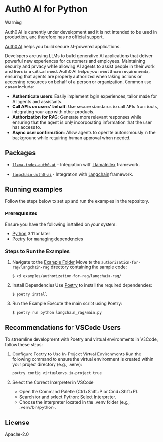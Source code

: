 # Auth0 AI for Python

> [!WARNING]
> Auth0 AI is currently under development and it is not intended to be used in production, and therefore has no official support.

[Auth0 AI](https://www.auth0.ai/) helps you build secure AI-powered
applications.

Developers are using LLMs to build generative AI applications that deliver
powerful new experiences for customers and employees. Maintaining security and
privacy while allowing AI agents to assist people in their work and lives is a
critical need. Auth0 AI helps you meet these requirements, ensuring that agents
are properly authorized when taking actions or accessing resources on behalf of
a person or organization. Common use cases include:

- **Authenticate users**: Easily implement login experiences, tailor made for
  AI agents and assistants.
- **Call APIs on users' behalf**: Use secure standards to call APIs from tools,
  integrating your app with other products.
- **Authorization for RAG**: Generate more relevant responses while ensuring
  that the agent is only incorporating information that the user has access to.
- **Async user confirmation**: Allow agents to operate autonomously in the
  background while requiring human approval when needed.

## Packages

- [`llama-index-auth0-ai`](./packages/llama-index-auth0-ai/) -
  Integration with [LlamaIndex](https://docs.llamaindex.ai/en/stable/) framework.

- [`langchain-auth0-ai`](./packages/langchain-auth0-ai/) -
  Integration with [Langchain](https://python.langchain.com/docs/tutorials/) framework.

## Running examples

Follow the steps below to set up and run the examples in the repository.

### Prerequisites

Ensure you have the following installed on your system:

- [Python](https://www.python.org/) 3.11 or later
- [Poetry](https://python-poetry.org/) for managing dependencies

### Steps to Run the Examples

1. Navigate to the [Example Folder](./examples/)
   Move to the `authorization-for-rag/langchain-rag` directory containing the sample code:

   ```sh
   $ cd examples/authorization-for-rag/langchain-rag/
   ```

2. Install Dependencies
   Use [Poetry](https://python-poetry.org/) to install the required dependencies:

   ```sh
   $ poetry install
   ```

3. Run the Example
   Execute the main script using Poetry:

   ```sh
   $ poetry run python langchain_rag/main.py
   ```

## Recommendations for VSCode Users

To streamline development with Poetry and virtual environments in VSCode, follow these steps:

1. Configure Poetry to Use In-Project Virtual Environments
   Run the following command to ensure the virtual environment is created within your project directory (e.g., .venv):

   ```bash
   poetry config virtualenvs.in-project true
   ```

2. Select the Correct Interpreter in VSCode

   - Open the Command Palette (Ctrl+Shift+P or Cmd+Shift+P).
   - Search for and select Python: Select Interpreter.
   - Choose the interpreter located in the .venv folder (e.g., .venv/bin/python).

## License

Apache-2.0
